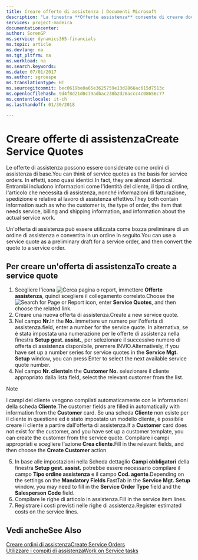 ```yaml
---
title: Creare offerte di assistenza | Documenti Microsoft
description: "La finestra **Offerte assistenza** consente di creare documenti in cui vengono immesse informazioni relative a un servizio di assistenza, ad esempio riparazione e manutenzione, svolto su articoli in assistenza su richiesta del cliente. Un'offerta di assistenza può essere utilizzata come bozza preliminare di un ordine di assistenza e può essere in seguito convertita in un ordine."
services: project-madeira
documentationcenter: 
author: SorenGP
ms.service: dynamics365-financials
ms.topic: article
ms.devlang: na
ms.tgt_pltfrm: na
ms.workload: na
ms.search.keywords: 
ms.date: 07/01/2017
ms.author: sgroespe
ms.translationtype: HT
ms.sourcegitcommit: bec0619be0a65e3625759e13d2866ac615d7513c
ms.openlocfilehash: 9d4f8d21d0c79adbac238b2d26accc4c08656c77
ms.contentlocale: it-ch
ms.lasthandoff: 01/30/2018

---
```

# <a name="create-service-quotes"></a><span data-ttu-id="06ec5-104">Creare offerte di assistenza</span><span class="sxs-lookup"><span data-stu-id="06ec5-104">Create Service Quotes</span></span>
<span data-ttu-id="06ec5-105">Le offerte di assistenza possono essere considerate come ordini di assistenza di base.</span><span class="sxs-lookup"><span data-stu-id="06ec5-105">You can think of service quotes as the basis for service orders.</span></span> <span data-ttu-id="06ec5-106">In effetti, sono quasi identici.</span><span class="sxs-lookup"><span data-stu-id="06ec5-106">In fact, they are almost identical.</span></span> <span data-ttu-id="06ec5-107">Entrambi includono informazioni come l'identità del cliente, il tipo di ordine, l'articolo che necessita di assistenza, nonché informazioni di fatturazione, spedizione e relative al lavoro di assistenza effettivo.</span><span class="sxs-lookup"><span data-stu-id="06ec5-107">They both contain information such as who the customer is, the type of order, the item that needs service, billing and shipping information, and information about the actual service work.</span></span>
 
<span data-ttu-id="06ec5-108">Un'offerta di assistenza può essere utilizzata come bozza preliminare di un ordine di assistenza e convertita in un ordine in seguito.</span><span class="sxs-lookup"><span data-stu-id="06ec5-108">You can use a service quote as a preliminary draft for a service order, and then convert the quote to a service order.</span></span>  
  
## <a name="to-create-a-service-quote"></a><span data-ttu-id="06ec5-109">Per creare un'offerta di assistenza</span><span class="sxs-lookup"><span data-stu-id="06ec5-109">To create a service quote</span></span>  
1. <span data-ttu-id="06ec5-110">Scegliere l'icona ![Cerca pagina o report](media/ui-search/search_small.png "Cerca pagina o report"), immettere **Offerte assistenza**, quindi scegliere il collegamento correlato.</span><span class="sxs-lookup"><span data-stu-id="06ec5-110">Choose the ![Search for Page or Report](media/ui-search/search_small.png "Search for Page or Report icon") icon, enter **Service Quotes**, and then choose the related link.</span></span>  
2. <span data-ttu-id="06ec5-111">Creare una nuova offerta di assistenza.</span><span class="sxs-lookup"><span data-stu-id="06ec5-111">Create a new service quote.</span></span>  
3. <span data-ttu-id="06ec5-112">Nel campo **Nr.**</span><span class="sxs-lookup"><span data-stu-id="06ec5-112">In the **No.**</span></span> <span data-ttu-id="06ec5-113">immettere un numero per l'offerta di assistenza.</span><span class="sxs-lookup"><span data-stu-id="06ec5-113">field, enter a number for the service quote.</span></span> <span data-ttu-id="06ec5-114">In alternativa, se è stata impostata una numerazione per le offerte di assistenza nella finestra **Setup gest. assist.**, per selezionare il successivo numero di offerta di assistenza disponibile, premere INVIO.</span><span class="sxs-lookup"><span data-stu-id="06ec5-114">Alternatively, if you have set up a number series for service quotes in the **Service Mgt. Setup** window, you can press Enter to select the next available service quote number.</span></span>  
4. <span data-ttu-id="06ec5-115">Nel campo **Nr. cliente**</span><span class="sxs-lookup"><span data-stu-id="06ec5-115">In the **Customer No.**</span></span>  <span data-ttu-id="06ec5-116">selezionare il cliente appropriato dalla lista.</span><span class="sxs-lookup"><span data-stu-id="06ec5-116">field, select the relevant customer from the list.</span></span>  

  > [!Note]  
  >  <span data-ttu-id="06ec5-117">I campi del cliente vengono compilati automaticamente con le informazioni della scheda **Cliente**.</span><span class="sxs-lookup"><span data-stu-id="06ec5-117">The customer fields are filled in automatically with information from the **Customer** card.</span></span> <span data-ttu-id="06ec5-118">Se una scheda **Cliente** non esiste per il cliente in questione ed è stato impostato un modello cliente, è possibile creare il cliente a partire dall'offerta di assistenza.</span><span class="sxs-lookup"><span data-stu-id="06ec5-118">If a **Customer** card does not exist for the customer, and you have set up a customer template, you can create the customer from the service quote.</span></span> <span data-ttu-id="06ec5-119">Compilare i campi appropriati e scegliere l'azione **Crea cliente**.</span><span class="sxs-lookup"><span data-stu-id="06ec5-119">Fill in the relevant fields, and then choose the **Create Customer** action.</span></span>  
  
5. <span data-ttu-id="06ec5-120">In base alle impostazioni nella Scheda dettaglio **Campi obbligatori** della finestra **Setup gest. assist.** potrebbe essere necessario compilare il campo **Tipo ordine assistenza** e il campo **Cod. agente**.</span><span class="sxs-lookup"><span data-stu-id="06ec5-120">Depending on the settings on the **Mandatory Fields** FastTab in the **Service Mgt. Setup** window, you may need to fill in the **Service Order Type** field and the **Salesperson Code** field.</span></span>  
6. <span data-ttu-id="06ec5-121">Compilare le righe di articolo in assistenza.</span><span class="sxs-lookup"><span data-stu-id="06ec5-121">Fill in the service item lines.</span></span>  
7. <span data-ttu-id="06ec5-122">Registrare i costi previsti nelle righe di assistenza.</span><span class="sxs-lookup"><span data-stu-id="06ec5-122">Register estimated costs on the service lines.</span></span>  
  
## <a name="see-also"></a><span data-ttu-id="06ec5-123">Vedi anche</span><span class="sxs-lookup"><span data-stu-id="06ec5-123">See Also</span></span>  
[<span data-ttu-id="06ec5-124">Creare ordini di assistenza</span><span class="sxs-lookup"><span data-stu-id="06ec5-124">Create Service Orders</span></span>](service-how-to-create-service-orders.md)  
[<span data-ttu-id="06ec5-125">Utilizzare i compiti di assistenza</span><span class="sxs-lookup"><span data-stu-id="06ec5-125">Work on Service tasks</span></span>](service-how-to-work-on-service-tasks.md)  

 
